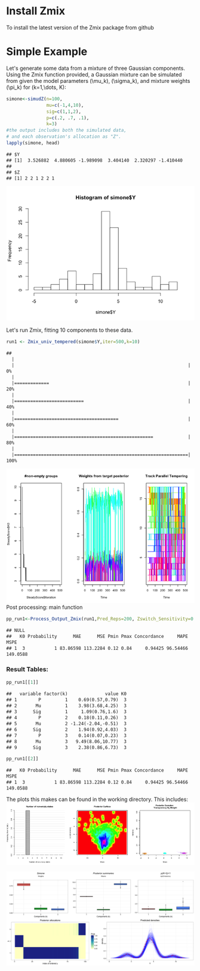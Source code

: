 Install Zmix
============

To install the latest version of the Zmix package from github

Simple Example
==============

Let's generate some data from a mixture of three Gaussian components. Using the Zmix function provided, a Gaussian mixture can be simulated from given the model parameters \(\mu_k\), \(\sigma_k\), and mixture weights \(\pi_k\) for \(k=1,\dots, K\):

``` r
simone<-simudZ(n=100,
               mu=c(-1,4,10),
               sig=c(1,1,2),
               p=c(.2, .7, .1),
               k=3)
#the output includes both the simulated data,
# and each observation's allocation as "Z".
lapply(simone, head)
```

    ## $Y
    ## [1]  3.526882  4.880605 -1.989098  3.404140  2.320297 -1.410440
    ## 
    ## $Z
    ## [1] 2 2 1 2 2 1

![](Zmix_RunThrough_files/figure-markdown_github/unnamed-chunk-4-1.png)<!-- -->

Let's run Zmix, fitting 10 components to these data.

``` r
run1 <- Zmix_univ_tempered(simone$Y,iter=500,k=10) 
```

    ## 
      |                                                                       
      |                                                                 |   0%
      |                                                                       
      |=============                                                    |  20%
      |                                                                       
      |==========================                                       |  40%
      |                                                                       
      |=======================================                          |  60%
      |                                                                       
      |====================================================             |  80%
      |                                                                       
      |=================================================================| 100%

![](Zmix_RunThrough_files/figure-markdown_github/unnamed-chunk-5-1.png)<!-- --> Post processing: main function

``` r
pp_run1<-Process_Output_Zmix(run1,Pred_Reps=200, Zswitch_Sensitivity=0.01, isSim=FALSE, Plot_Title="Simone", SaveFileName="Zmix_Run1", Burn=200)
```

    ## NULL
    ##   K0 Probability      MAE      MSE Pmin Pmax Concordance     MAPE     MSPE
    ## 1  3           1 83.86598 113.2284 0.12 0.84     0.94425 96.54466 149.0588

### Result Tables:

``` r
pp_run1[[1]]
```

    ##   variable factor(k)              value K0
    ## 1        P         1    0.69(0.57,0.79)  3
    ## 2       Mu         1    3.98(3.68,4.25)  3
    ## 3      Sig         1     1.09(0.76,1.6)  3
    ## 4        P         2    0.18(0.11,0.26)  3
    ## 5       Mu         2 -1.24(-2.04,-0.51)  3
    ## 6      Sig         2    1.94(0.92,4.03)  3
    ## 7        P         3    0.14(0.07,0.23)  3
    ## 8       Mu         3   9.49(8.06,10.77)  3
    ## 9      Sig         3    2.38(0.86,6.73)  3

``` r
pp_run1[[2]]
```

    ##   K0 Probability      MAE      MSE Pmin Pmax Concordance     MAPE     MSPE
    ## 1  3           1 83.86598 113.2284 0.12 0.84     0.94425 96.54466 149.0588

The plots this makes can be found in the working directory. This includes: ![alt text](Zmix_Run1_MCMCpp.png "Logo Title Text 1")

![alt text](PPplots_Zmix_Run1K_3.png "Logo Title Text 1")
